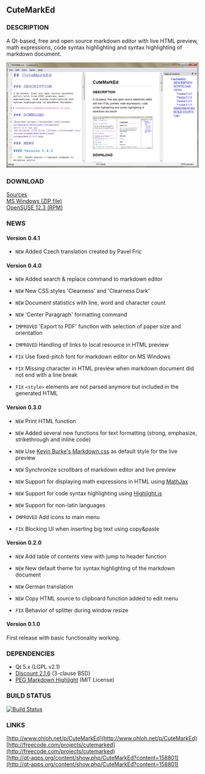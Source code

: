 ## CuteMarkEd


### DESCRIPTION

A Qt-based, free and open source markdown editor with live HTML preview, math expressions, code syntax highlighting and syntax highlighting of markdown document.

![screenshot](images/screenshot_04.png)

### DOWNLOAD

[Sources](https://github.com/cloose/CuteMarkEd/archive/v0.4.1.tar.gz)  
[MS Windows (ZIP file)](http://dl.bintray.com/cloose/CuteMarkEd#cutemarked-0.4.1.zip)  
[OpenSUSE 12.3 (RPM)](https://build.opensuse.org/project/show?project=home%3Acloose1974)

### NEWS

#### Version 0.4.1

* `NEW` Added Czech translation created by Pavel Fric

#### Version 0.4.0

* `NEW` Added search & replace command to markdown editor
* `NEW` New CSS styles 'Clearness' and 'Clearness Dark'
* `NEW` Document statistics with line, word and character count
* `NEW` 'Center Paragraph' formatting command

* `IMPROVED` 'Export to PDF' function with selection of paper size and orientation
* `IMPROVED` Handling of links to local resource in HTML preview

* `FIX` Use fixed-pitch font for markdown editor on MS Windows
* `FIX` Missing character in HTML preview when markdown document did not end with a line break
* `FIX` `<style>` elements are not parsed anymore but included in the generated HTML


#### Version 0.3.0

* `NEW`  Print HTML function 
* `NEW`  Added several new functions for text formatting (strong, emphasize, strikethrough and inline code)
* `NEW`  Use [Kevin Burke's Markdown.css](http://kevinburke.bitbucket.org/markdowncss/) as default style for the live preview
* `NEW`  Synchronize scrollbars of markdown editor and live preview  
* `NEW` Support for displaying math expressions in HTML using [MathJax](http://www.mathjax.org/)
* `NEW` Support for code syntax highlighting using [Highlight.js](http://softwaremaniacs.org/soft/highlight/en/)
* `NEW` Support for non-latin languages

* `IMPROVED` Add icons to main menu

* `FIX`  Blocking UI when inserting big text using copy&paste


#### Version 0.2.0

* `NEW`  Add table of contents view with jump to header function  
* `NEW`  New default theme for syntax highlighting of the markdown document
* `NEW`  German translation  
* `NEW`  Copy HTML source to clipboard function added to edit menu  

* `FIX`  Behavior of splitter during window resize


#### Version 0.1.0

First release with basic functionality working. 

### DEPENDENCIES

* Qt 5.x (LGPL v2.1)
* [Discount 2.1.6](http://www.pell.portland.or.us/~orc/Code/discount/) (3-clause BSD)
* [PEG Markdown Highlight](http://hasseg.org/peg-markdown-highlight/) (MIT License)

### BUILD STATUS

[![Build Status](https://travis-ci.org/cloose/CuteMarkEd.png)](https://travis-ci.org/cloose/CuteMarkEd)

### LINKS

[http://www.ohloh.net/p/CuteMarkEd](http://www.ohloh.net/p/CuteMarkEd)  
[http://freecode.com/projects/cutemarked](http://freecode.com/projects/cutemarked)  
[http://qt-apps.org/content/show.php/CuteMarkEd?content=158801](http://qt-apps.org/content/show.php/CuteMarkEd?content=158801)
